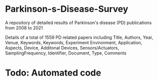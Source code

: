 # Parkinson-s-Disease-Survey
A repository of detailed results of Parkinson's disease (PD) publications from 2008 to 2021

Details of a total of 1559 PD related papers including Title,	Authors,	Year,	Venue,	Keywords,	Keywords, Experiment Environment,	Application,	Aspects,	Device,	Additonal Devices, Sensors/Actuators,	SamplingFrequency,	Identifier,	Document, Type,	Comments

# Todo: Automated code

